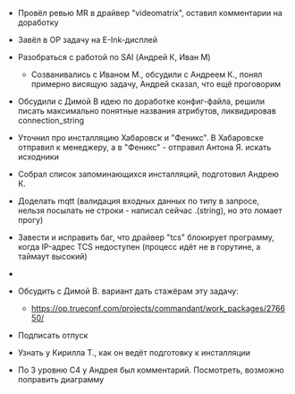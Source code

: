 * Провёл ревью MR в драйвер "videomatrix", оставил комментарии на доработку
* Завёл в OP задачу на E-Ink-дисплей
* Разобраться с работой по SAI (Андрей К, Иван М)
	* Созванивались с Иваном М., обсудили с Андреем К., понял примерно висящую задачу, Андрей сказал, что ещё проговорим
* Обсудили с Димой В идею по доработке конфиг-файла, решили писать максимально понятные названия атрибутов, ликвидировав connection_string
* Уточнил про инсталляцию Хабаровск и "Феникс". В Хабаровске отправил к менеджеру, а в "Феникс" - отправил Антона Я. искать исходники
* Собрал список запоминающихся инсталляций, подготовил Андрею К.
	

* Доделать mqtt (валидация входных данных по типу в запросе, нельзя посылать не строки - написал сейчас .(string), но это ломает прогу)
* Завести и исправить баг, что драйвер "tcs" блокирует программу, когда IP-адрес TCS недоступен (процесс идёт не в горутине, а таймаут высокий)
* 
* Обсудить с Димой В. вариант дать стажёрам эту задачу:
	* https://op.trueconf.com/projects/commandant/work_packages/276650/
* Подписать отпуск
* Узнать у Кирилла Т., как он ведёт подготовку к инсталляции
* По 3 уровню С4 у Андрея был комментарий. Посмотреть, возможно поправить диаграмму
